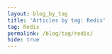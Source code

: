 ```yaml
---
layout: blog_by_tag
title: 'Articles by tag: Redis'
tag: Redis
permalink: /blog/tag/redis/
hide: true
---
```

